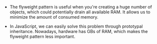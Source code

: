 - The flyweight pattern is useful when you're creating a huge number of objects, which could potentially drain all available RAM. It allows us to minimize the amount of consumed memory.

- In JavaScript, we can easily solve this problem through prototypal inheritance. Nowadays, hardware has GBs of RAM, which makes the flyweight pattern less important.